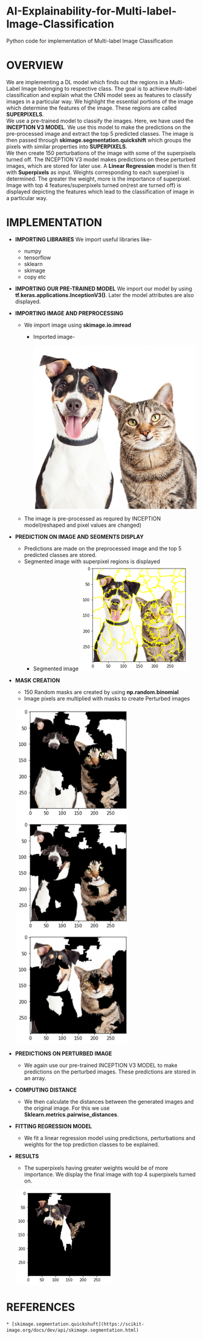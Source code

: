 # AI-Explainability-for-Multi-label-Image-Classification
Python code for implementation of Multi-label Image Classification
# OVERVIEW
  We are implementing a DL model which finds out the regions in a Multi-Label Image belonging to respective class. The goal is to achieve multi-label classification and explain what
  the CNN model sees as features to classify images in a particular way. We highlight the essential portions of the image which determine the features of the image. These
  regions are called **SUPERPIXELS**.<br/>
  We use a pre-trained model to classify the images. Here, we have used the **INCEPTION V3 MODEL**. We use this model to make the predictions on the pre-processed image and
  extract the top 5 predicted classes. The image is then passed through **skimage.segmentation.quickshift** which groups the pixels with similar properties into **SUPERPIXELS**.<br/>
  We then create 150 perturbations of the image with some of the superpixels turned off. The INCEPTION V3 model makes predictions on these perturbed images, which are stored for
  later use. A **Linear Regression** model is then fit with **Superpixels** as input. Weights corresponding to each superpixel is determined. The greater the weight, more is the
  importance of superpixel. Image with top 4 features/superpixels turned on(rest are turned off) is displayed depicting the features which lead to the classification of image in
  a particular way.

# IMPLEMENTATION
  * **IMPORTING LIBRARIES**
     We import useful libraries like-
      * numpy
      * tensorflow
      * sklearn
      * skimage
      * copy etc
  * **IMPORTING OUR PRE-TRAINED MODEL**
      We import our model by using **tf.keras.applications.InceptionV3()**.
      Later the model attributes are also displayed.
  * **IMPORTING IMAGE AND PREPROCESSING**
      * We import image using **skimage.io.imread**
         * Imported image-
                
              ![alt text](https://raw.githubusercontent.com/raghav-arora3/AI-Explainability-for-Multi-label-Image-Classification/main/dog%20and%20cat.jpg)
      * The image is pre-processed as requred by INCEPTION model(reshaped and pixel values are changed)
  * **PREDICTION ON IMAGE AND SEGMENTS DISPLAY**  
      * Predictions are made on the preprocessed image and the top 5 predicted classes are stored.
      * Segmented image with superpixel regions is displayed
         * Segmented image
            ![alt text](https://raw.githubusercontent.com/raghav-arora3/AI-Explainability-for-Multi-label-Image-Classification/main/segments.png)
  * **MASK CREATION**
      * 150 Random masks are created by using **np.random.binomial**
      * Image pixels are multiplied with masks to create Perturbed images
      <p float="left">
         <img src="https://raw.githubusercontent.com/raghav-arora3/AI-Explainability-for-Multi-label-Image-Classification/main/pert1.png" width="300" />
         <img src="https://raw.githubusercontent.com/raghav-arora3/AI-Explainability-for-Multi-label-Image-Classification/main/pert2.png" width="300" /> 
         <img src="https://raw.githubusercontent.com/raghav-arora3/AI-Explainability-for-Multi-label-Image-Classification/main/pert3.png" width="300" />
      </p>
      
 *  **PREDICTIONS ON PERTURBED IMAGE**
      * We again use our pre-trained INCEPTION V3 MODEL to make predictions on the perturbed images. These predictions are stored in an array.
   
 *  **COMPUTING DISTANCE**
      * We then calculate the distances between the generated images and the original image. For this we use **Sklearn.metrics.pairwise_distances**.
 *  **FITTING REGRESSION MODEL**
      * We fit a linear regression model using predictions, perturbations and weights for the top prediction classes to be explained.
 *  **RESULTS**
      * The superpixels having greater weights would be of more importance. We display the final image with top 4 superpixels turned on.
      
      ![](https://raw.githubusercontent.com/raghav-arora3/AI-Explainability-for-Multi-label-Image-Classification/main/output.png)
      
 # REFERENCES
    * [skimage.segmentation.quickshuft](https://scikit-image.org/docs/dev/api/skimage.segmentation.html)
